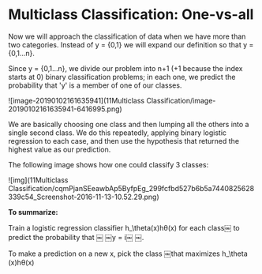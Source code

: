 # Multiclass Classification: One-vs-all

Now we will approach the classification of data when we have more than two categories. Instead of y = {0,1} we will expand our definition so that y = {0,1...n}.

Since y = {0,1...n}, we divide our problem into n+1 (+1 because the index starts at 0) binary classification problems; in each one, we predict the probability that 'y' is a member of one of our classes.

![image-20190102161635941](11Multiclass Classification/image-20190102161635941-6416995.png)

We are basically choosing one class and then lumping all the others into a single second class. We do this repeatedly, applying binary logistic regression to each case, and then use the hypothesis that returned the highest value as our prediction.

The following image shows how one could classify 3 classes:

![img](11Multiclass Classification/cqmPjanSEeawbAp5ByfpEg_299fcfbd527b6b5a7440825628339c54_Screenshot-2016-11-13-10.52.29.png)

**To summarize:**

Train a logistic regression classifier h_\theta(x)hθ(x) for each class￼ to predict the probability that ￼ ￼y = i￼ ￼.

To make a prediction on a new x, pick the class ￼that maximizes h_\theta (x)hθ(x)